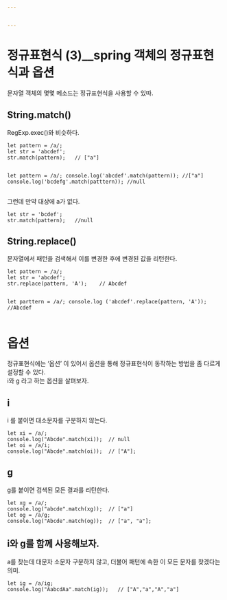 ```yaml
---


---
```


<h1 id="정규표현식-3__spring-객체의-정규표현식과-옵션">정규표현식 (3)__spring 객체의 정규표현식과 옵션</h1>
<p>문자열 객체의 몇몇 메소드는 정규표현식을 사용할 수 있따.</p>
<h2 id="string.match">String.match()</h2>
<p>RegExp.exec()와 비슷하다.</p>
<pre><code>let pattern = /a/;
let str = 'abcdef';
str.match(pattern);   // ["a"]


let pattern = /a/;
console.log('abcdef'.match(pattern));   //["a"]
console.log('bcdefg'.match(patttern));   //null
</code></pre>
<p>그런데 만약 대상에 a가 없다.</p>
<pre><code>let str = 'bcdef';
str.match(pattern);   //null
</code></pre>
<h2 id="string.replace">String.replace()</h2>
<p>문자열에서 패턴을 검색해서 이를 변경한 후에 변경된 값을 리턴한다.</p>
<pre><code>let pattern = /a/;
let str = 'abcdef';
str.replace(pattern, 'A');    // Abcdef

let parttern = /a/;
console.log ('abcdef'.replace(pattern, 'A'));   //Abcdef
</code></pre>
<h1 id="옵션">옵션</h1>
<p>정규표현식에는 ‘옵션’ 이 있어서 옵션을 통해 정규표현식이 동작하는 방법을 좀 다르게 설정할 수 있다.<br>
i와 g 라고 하는 옵션을 살펴보자.</p>
<h2 id="i">i</h2>
<p>i 를 붙이면 대소문자를 구분하지 않는다.</p>
<pre><code>let xi = /a/;
console.log("Abcde".match(xi));  // null
let oi = /a/i;
console.log("Abcde".match(oi));  // ["A"];
</code></pre>
<h2 id="g">g</h2>
<p>g를 붙이면 검색된 모든 결과를 리턴한다.</p>
<pre><code>let xg = /a/;
console.log("abcde".match(xg));  // ["a"]
let og = /a/g;
console.log("Abcde".match(og));  // ["a", "a"];
</code></pre>
<h2 id="i와-g를-함께-사용해보자.">i와 g를 함께 사용해보자.</h2>
<p>a를 찾는데 대문자 소문자 구분하지 않고, 더불어 패턴에 속한 이 모든 문자를 찾겠다는 의미.</p>
<pre><code>let ig = /a/ig;
console.log("AabcdAa".match(ig));   // ["A","a","A","a"]
</code></pre>

